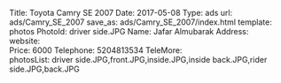 Title:          Toyota Camry SE 2007
Date:           2017-05-08
Type:           ads
url:            ads/Camry_SE_2007
save_as:        ads/Camry_SE_2007/index.html
template:       photos
PhotoId:        driver side.JPG
Name:           Jafar Almubarak 
Address:        
website:        
Price:          6000
Telephone:      5204813534
TeleMore:       
photosList:     driver side.JPG,front.JPG,inside.JPG,inside back.JPG,rider side.JPG,back.JPG
